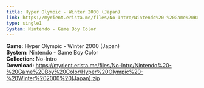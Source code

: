 ```yaml
---
title: Hyper Olympic - Winter 2000 (Japan)
link: https://myrient.erista.me/files/No-Intro/Nintendo%20-%20Game%20Boy%20Color/Hyper%20Olympic%20-%20Winter%202000%20(Japan).zip
type: single1
System: Nintendo - Game Boy Color
---
```

<b>Game:</b> Hyper Olympic - Winter 2000 (Japan)<br>
<b>System:</b> Nintendo - Game Boy Color<br>
<b>Collection:</b> No-Intro<br>
<b>Download:</b> https://myrient.erista.me/files/No-Intro/Nintendo%20-%20Game%20Boy%20Color/Hyper%20Olympic%20-%20Winter%202000%20(Japan).zip
